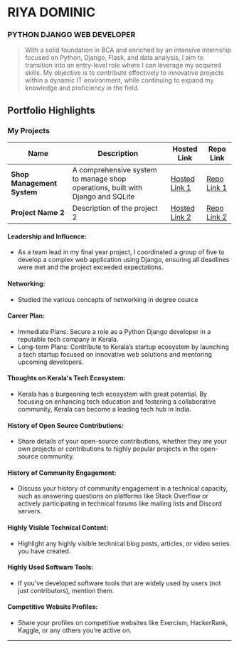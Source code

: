# RIYA DOMINIC

### PYTHON DJANGO WEB DEVELOPER

> With a solid foundation in BCA and enriched by an intensive internship focused on Python, Django, Flask, and data analysis, I aim to transition into an entry-level role where I can leverage my acquired skills. My objective is to contribute effectively to innovative projects within a dynamic IT environment, while continuing to expand my knowledge and proficiency in the field.

## Portfolio Highlights

### My Projects

| Name                | Description                                                               | Hosted Link                              | Repo Link                                                      |
|---------------------|---------------------------------------------------------------------------|------------------------------------------|----------------------------------------------------------------|
| **Shop Management System**  | A comprehensive system to manage shop operations, built with Django and SQLite                                            | [Hosted Link 1](https://example.com)    | [Repo Link 1](https://github.com/RiyaDominic/shopmanagementsystem.git)             |
| **Project Name 2**  | Description of the project 2                                              | [Hosted Link 2](https://example.com)    | [Repo Link 2](https://github.com/username/project2)             |

#### Leadership and Influence:

- As a team lead in my final year project, I coordinated a group of five to develop a complex web application using Django, ensuring all deadlines were met and the project exceeded expectations.

#### Networking:

- Studied the various concepts of networking in degree cource

#### Career Plan:

- Immediate Plans: Secure a role as a Python Django developer in a reputable tech company in Kerala.
- Long-term Plans: Contribute to Kerala’s startup ecosystem by launching a tech startup focused on innovative web solutions and mentoring upcoming developers.

#### Thoughts on Kerala's Tech Ecosystem:

- Kerala has a burgeoning tech ecosystem with great potential. By focusing on enhancing tech education and fostering a collaborative community, Kerala can become a leading tech hub in India.

#### History of Open Source Contributions:

- Share details of your open-source contributions, whether they are your own projects or contributions to highly popular projects in the open-source community.

#### History of Community Engagement:

-  Discuss your history of community engagement in a technical capacity, such as answering questions on platforms like Stack Overflow or actively participating in technical forums like mailing lists and Discord servers.

#### Highly Visible Technical Content:

- Highlight any highly visible technical blog posts, articles, or video series you have created.

#### Highly Used Software Tools:

- If you've developed software tools that are widely used by users (not just contributors), mention them.

#### Competitive Website Profiles:

- Share your profiles on competitive websites like Exercism, HackerRank, Kaggle, or any others you're active on.





---
